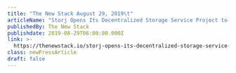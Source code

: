 ```yaml
---
title: "The New Stack August 29, 2019\t"
articleName: "Storj Opens Its Decentralized Storage Service Project to Beta\thttps://thenewstack.io/storj-opens-its-decentralized-storage-service-project-to-beta/"
publishedBy: The New Stack
publishdate: 2019-08-29T06:00:00.000Z
link: >-
  https://thenewstack.io/storj-opens-its-decentralized-storage-service-project-to-beta/
class: newPressArticle
draft: false
---
```


